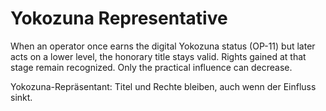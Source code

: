 # Yokozuna Representative

When an operator once earns the digital Yokozuna status (OP-11) but later acts on a lower level, the honorary title stays valid. Rights gained at that stage remain recognized. Only the practical influence can decrease.

Yokozuna-Repräsentant: Titel und Rechte bleiben, auch wenn der Einfluss sinkt.
